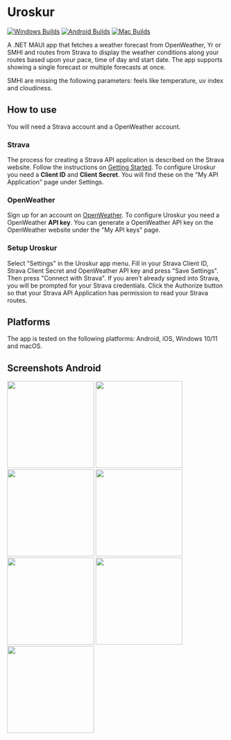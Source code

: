 # Uroskur
[![Windows Builds](https://github.com/ahaggqvist/Uroskur-Maui/actions/workflows/dotnet-windows.yml/badge.svg?branch=main)](https://github.com/ahaggqvist/Uroskur-Maui/actions/workflows/dotnet-windows.yml) [![Android Builds](https://github.com/ahaggqvist/Uroskur-Maui/actions/workflows/dotnet-android.yml/badge.svg?branch=main)](https://github.com/ahaggqvist/Uroskur-Maui/actions/workflows/dotnet-android.yml) [![Mac Builds](https://github.com/ahaggqvist/Uroskur-Maui/actions/workflows/dotnet-macos.yml/badge.svg?branch=main)](https://github.com/ahaggqvist/Uroskur-Maui/actions/workflows/dotnet-macos.yml)

A .NET MAUI app that fetches a weather forecast from OpenWeather, Yr or SMHI and routes from Strava to display the weather conditions along your routes based upon your pace, time of day and start date. The app supports showing a single forecast or multiple forecasts at once.

SMHI are missing the following parameters: feels like temperature, uv index and cloudiness.

## How to use
You will need a Strava account and a OpenWeather account.

### Strava
The process for creating a Strava API application is described on the Strava website. Follow the instructions on [Getting Started]( https://developers.strava.com/docs/getting-started/). To configure Uroskur you need a **Client ID** and **Client Secret**. You will find these on the "My API Application" page under Settings.

### OpenWeather
Sign up for an account on [OpenWeather](https://openweathermap.org). To configure Uroskur you need a OpenWeather **API key**. You can generate a OpenWeather API key on the OpenWeather website under the "My API keys" page.

### Setup Uroskur
Select "Settings" in the Uroskur app menu. Fill in your Strava Client ID, Strava Client Secret and OpenWeather API key and press "Save Settings". Then press "Connect with Strava". If you aren’t already signed into Strava, you will be prompted for your Strava credentials. Click the Authorize button so that your Strava API Application has permission to read your Strava routes.

## Platforms
The app is tested on the following platforms: Android, iOS, Windows 10/11 and macOS.

## Screenshots Android
<p float="left">
<img src="https://i.ibb.co/Sr5sKJy/Routes.jpg" width="200" />
<img src="https://i.ibb.co/P1fN6Tv/Route.jpg" width="200" />
<img src="https://i.ibb.co/kMS8nd8/Forecast1.jpg" width="200" />
<img src="https://i.ibb.co/Y2Sr9hs/Forecast2.jpg" width="200" />
<img src="https://i.ibb.co/MZVFtQT/Forecast-combined.jpg" width="200" />
<img src="https://i.ibb.co/vJYdnDb/Settings.jpg" width="200" />
<img src="https://i.ibb.co/Z1hr4kM/About.jpg" width="200" />
</p>

